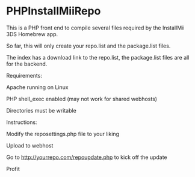 # PHPInstallMiiRepo

This is a PHP front end to compile several files required by the InstallMii 3DS Homebrew app.

So far, this will only create your repo.list and the package.list files.

The index has a download link to the repo.list, the package.list files are all for the backend.

Requirements:

Apache running on Linux

PHP shell_exec enabled (may not work for shared webhosts)

Directories must be writable

Instructions:

Modify the reposettings.php file to your liking

Upload to webhost

Go to http://yourrepo.com/repoupdate.php to kick off the update

Profit